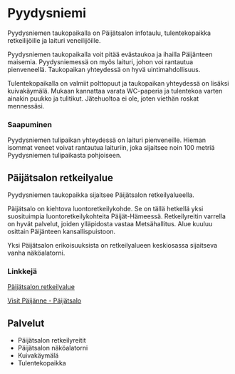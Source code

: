 # Pyydysniemi

Pyydysniemen taukopaikalla on Päijätsalon infotaulu, tulentekopaikka retkeilijöille ja laituri veneilijöille.

Pyydysniemen taukopaikalla voit pitää evästaukoa ja ihailla Päijänteen maisemia. Pyydysniemessä on myös laituri, johon voi rantautua pienveneellä. Taukopaikan yhteydessä on hyvä uintimahdollisuus.

Tulentekopaikalla on valmiit polttopuut ja taukopaikan yhteydessä on lisäksi kuivakäymälä. Mukaan kannattaa varata WC-paperia ja tulentekoa varten ainakin puukko ja tulitikut. Jätehuoltoa ei ole, joten viethän roskat mennessäsi.

### Saapuminen

Pyydysniemen tulipaikan yhteydessä on laituri pienveneille. Hieman isommat veneet voivat rantautua laituriin, joka sijaitsee noin 100 metriä Pyydysniemen tulipaikasta pohjoiseen.

## Päijätsalon retkeilyalue

Pyydysniemen taukopaikka sijaitsee Päijätsalon retkeilyalueella.

Päijätsalo on kiehtova luontoretkeilykohde. Se on tällä hetkellä yksi suosituimpia luontoretkeilykohteita Päijät-Hämeessä. Retkeilyreitin varrella on hyvät palvelut, joiden ylläpidosta vastaa Metsähallitus. Alue kuuluu osittain Päijänteen kansallispuistoon.

Yksi Päijätsalon erikoisuuksista on retkeilyalueen keskiosassa sijaitseva vanha näköalatorni.

### Linkkejä

[Päijätsalon retkeilyalue](https://www.sysma.fi/paijatsalon-retkeilyalue)

[Visit Päijänne - Päijätsalo](https://visitpaijanne.fi/aktiviteetit/retkeilyreitit/paijatsalo-41-km/)

## Palvelut

- Päijätsalon retkeilyreitit
- Päijätsalon näköalatorni
- Kuivakäymälä
- Tulentekopaikka
